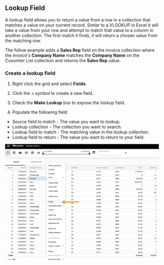 
## Lookup Field
A lookup field allows you to return a value from a row in a collection that matches a value on your current record. Simlar to a VLOOKUP in Excel it will take a value from your row and attempt to match that value to a column in another collection. The first match it finds, it will return a chosen value from the matching row.

The follow example adds a **Sales Rep** field on the invoice collection where the invoice's **Company Name** matches the **Company Name** on the Cusomter List collection and returns the **Sales Rep** value.

### Create a lookup field
1. Right click the grid and select **Fields**.

2. Click the + symbol to create a new field.

3. Check the **Make Lookup** box to expose the lookup field.

4. Populate the following field
- Source field to match - The value you want to lookup.
- Lookup collection - The collection you want to search.
- Lookup field to match - The matching value in the lookup collection.
- Lookup field to return - The value you want to return to your field.

<img src="../assets/lookup_01.jpg"  style="width:800px" class="border"></img>
